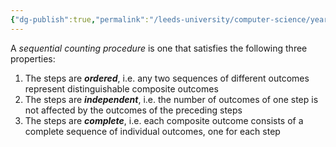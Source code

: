 ```yaml
---
{"dg-publish":true,"permalink":"/leeds-university/computer-science/year-1/discrete-mathematics/1-combinatorics/1-1-basic-counting-principles/sequential-counting-procedures/","tags":["Definition"]}
---
```


A *sequential counting procedure* is one that satisfies the following three properties:
1. The steps are ***ordered***, i.e. any two sequences of different outcomes represent distinguishable composite outcomes
2. The steps are ***independent***, i.e. the number of outcomes of one step is not affected by the outcomes of the preceding steps
3. The steps are ***complete***, i.e. each composite outcome consists of a complete sequence of individual outcomes, one for each step
